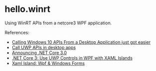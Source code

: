 # hello.winrt

Using WinRT APIs from a netcore3 WPF application.

References:

- [Calling Windows 10 APIs From a Desktop Application just got easier](https://blogs.windows.com/windowsdeveloper/2019/04/30/calling-windows-10-apis-from-a-desktop-application-just-got-easier/)
- [Call UWP APIs in desktop apps](https://docs.microsoft.com/en-us/windows/apps/desktop/modernize/desktop-to-uwp-enhance)
- [Announcing .NET Core 3.0](https://devblogs.microsoft.com/dotnet/announcing-net-core-3-0/)
- [.NET Core 3: Use UWP Controls in WPF with XAML Islands](https://www.thomasclaudiushuber.com/2019/04/23/net-core-3-use-uwp-controls-in-wpf-with-xaml-islands/)
- [Xaml Island: Wpf & Windows Forms](https://basta.net/blog/xaml-islands-wpf-und-windows-forms/)
